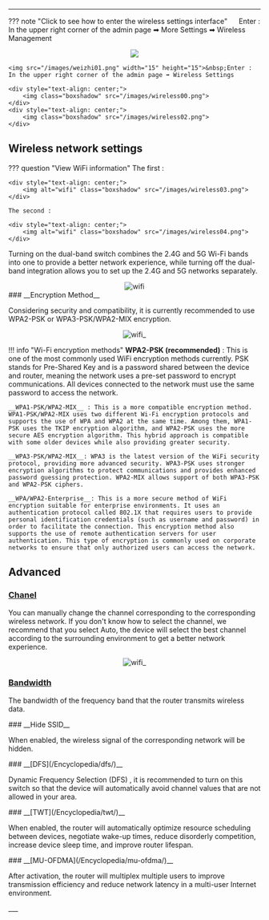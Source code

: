 ---
??? note "Click to see how to enter the wireless settings interface" 
	<img src="/images/weizhi01.png" width="15" height="15">&nbsp;Enter : In the upper right corner of the admin page ➡ More Settings  ➡ Wireless Management
	<div style="text-align: center;">
		<img class="boxshadow" src="/images/wireless01.png">
	</div>
	
	<img src="/images/weizhi01.png" width="15" height="15">&nbsp;Enter : In the upper right corner of the admin page ➡ Wireless Settings
	
	<div style="text-align: center;">
		<img class="boxshadow" src="/images/wireless00.png">
	</div>
	<div style="text-align: center;">
		<img class="boxshadow" src="/images/wireless02.png">
	</div>

## **Wireless network settings**
<!--<style>
    .text {
        font-size: 21px; 
    }
</style>
-->
??? question "View WiFi information"
	The first :
	
	<div style="text-align: center;">
		<img alt="wifi" class="boxshadow" src="/images/wireless03.png">
	</div>
	
	The second :
	
	<div style="text-align: center;">
		<img alt="wifi" class="boxshadow" src="/images/wireless04.png">
	</div>

<p class="text">
Turning on the dual-band switch combines the 2.4G and 5G Wi-Fi bands into one to provide a better network experience, while turning off the dual-band integration allows you to set up the 2.4G and 5G networks separately.
</p>

<div style="text-align: center;">
    <img alt="wifi" class="boxshadow" src="/images/wifi.png">
</div>
### __Encryption Method__
<p class="text">
 Considering security and compatibility, it is currently recommended to use WPA2-PSK or WPA3-PSK/WPA2-MIX encryption.
</p>
<div style="text-align: center;">
    <img alt="wifi_" class="boxshadow" src="/images/wifi02.png">
</div>



!!! info "Wi-Fi encryption methods"	
	__WPA2-PSK (recommended)__ : This is one of the most commonly used WiFi encryption methods currently. PSK stands for Pre-Shared Key and is a password shared between the device and router, meaning the network uses a pre-set password to encrypt communications. All devices connected to the network must use the same password to access the network.

	__WPA1-PSK/WPA2-MIX__ : This is a more compatible encryption method. WPA1-PSK/WPA2-MIX uses two different Wi-Fi encryption protocols and supports the use of WPA and WPA2 at the same time. Among them, WPA1-PSK uses the TKIP encryption algorithm, and WPA2-PSK uses the more secure AES encryption algorithm. This hybrid approach is compatible with some older devices while also providing greater security.

	__WPA3-PSK/WPA2-MIX__: WPA3 is the latest version of the WiFi security protocol, providing more advanced security. WPA3-PSK uses stronger encryption algorithms to protect communications and provides enhanced password guessing protection. WPA2-MIX allows support of both WPA3-PSK and WPA2-PSK ciphers.

	__WPA/WPA2-Enterprise__: This is a more secure method of WiFi encryption suitable for enterprise environments. It uses an authentication protocol called 802.1X that requires users to provide personal identification credentials (such as username and password) in order to facilitate the connection. This encryption method also supports the use of remote authentication servers for user authentication. This type of encryption is commonly used on corporate networks to ensure that only authorized users can access the network.



## __Advanced__
### __[Chanel](/Encyclopedia/chanel/)__
<p class="text">
 You can manually change the channel corresponding to the corresponding wireless network. If you don't know how to select the channel, we recommend that you select Auto, the device will select the best channel according to the surrounding environment to get a better network experience.
</p>

<div style="text-align: center;">
    <img alt="wifi_" class="boxshadow" src="/images/wifi_01.png">
</div>

### __[Bandwidth](/Encyclopedia/bandwidth/)__
<p class="text">
 The bandwidth of the frequency band that the router transmits wireless data.
</p>
### __Hide SSID__
<p class="text">
When enabled, the wireless signal of the corresponding network will be hidden.
</p>
### __[DFS](/Encyclopedia/dfs/)__
<p class="text">
Dynamic Frequency Selection (DFS) , it is recommended to turn on this switch so that the device will automatically avoid channel values that are not allowed in your area.
</p>
### __[TWT](/Encyclopedia/twt/)__
<p class="text">
When enabled, the router will automatically optimize resource scheduling between devices, negotiate wake-up times, reduce disorderly competition, increase device sleep time, and improve router lifespan.
</p>
### __[MU-OFDMA](/Encyclopedia/mu-ofdma/)__
<p class="text">
After activation, the router will multiplex multiple users to improve transmission efficiency and reduce network latency in a multi-user Internet environment.
</p>
___
